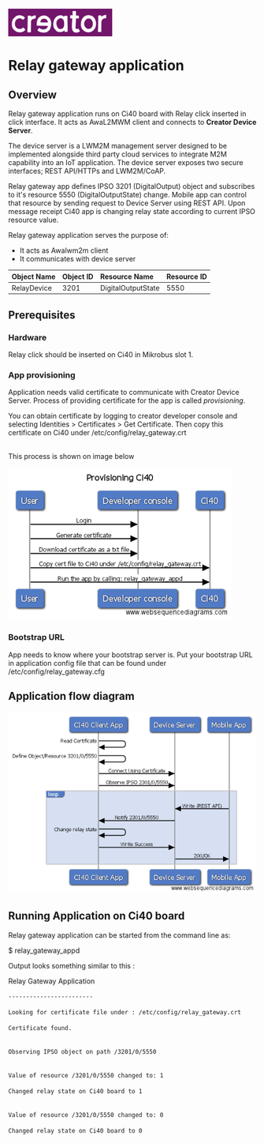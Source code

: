 
![Creator logo](docs/creatorlogo.png)

# Relay gateway application

## Overview
Relay gateway application runs on Ci40 board with Relay click inserted in click interface. It acts as AwaL2MWM client and connects to **Creator Device Server**.

The device server is a LWM2M management server designed to be implemented alongside third party cloud services to integrate M2M capability into an IoT application. The device server exposes two secure interfaces; REST API/HTTPs and LWM2M/CoAP.

Relay gateway app defines IPSO 3201 (DigitalOutput) object and subscribes to it's resource 5550 (DigitalOutputState) change.
Mobile app can control that resource by sending request to Device Server using REST API.
Upon message receipt Ci40 app is changing relay state according to current IPSO resource value.

Relay gateway application serves the purpose of:
- It acts as Awalwm2m client
- It communicates with device server

| Object Name       | Object ID      | Resource Name       | Resource ID |
| :----             | :--------------| :-------------------| :-----------|
| RelayDevice       | 3201           | DigitalOutputState  | 5550        |


## Prerequisites
### Hardware
Relay click should be inserted on Ci40 in Mikrobus slot 1.

### App provisioning
Application needs valid certificate to communicate with Creator Device Server. Process of providing certificate for the app is called *provisioning*.

You can obtain certificate by logging to creator developer console and selecting Identities > Certificates > Get Certificate. Then copy this certificate on Ci40
under
    /etc/config/relay_gateway.crt

<br>
This process is shown on image below

 ![image](docs/provisioning.png)

### Bootstrap URL
App needs to know where your bootstrap server is. Put your bootstrap URL in application config file that can be found under
    /etc/config/relay_gateway.cfg

## Application flow diagram
![Relay-Gateway Controller Sequence Diagram](docs/relay-gateway-seq-diag.png)

## Running Application on Ci40 board
Relay gateway application can be started from the command line as:

$ relay_gateway_appd

Output looks something similar to this :

Relay Gateway Application
```
------------------------

Looking for certificate file under : /etc/config/relay_gateway.crt

Certificate found.


Observing IPSO object on path /3201/0/5550


Value of resource /3201/0/5550 changed to: 1

Changed relay state on Ci40 board to 1


Value of resource /3201/0/5550 changed to: 0

Changed relay state on Ci40 board to 0

```
